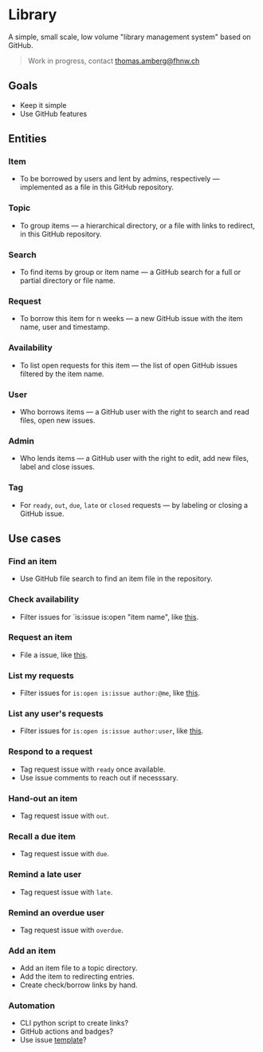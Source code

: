 # Library
A simple, small scale, low volume "library management system" based on GitHub.

> Work in progress, contact thomas.amberg@fhnw.ch

## Goals
- Keep it simple
- Use GitHub features

## Entities
### Item
- To be borrowed by users and lent by admins, respectively — implemented as a file in this GitHub repository.

### Topic
- To group items — a hierarchical directory, or a file with links to redirect, in this GitHub repository.

### Search
- To find items by group or item name — a GitHub search for a full or partial directory or file name.

### Request
- To borrow this item for n weeks — a new GitHub issue with the item name, user and timestamp.

### Availability
- To list open requests for this item — the list of open GitHub issues filtered by the item name.

### User
- Who borrows items — a GitHub user with the right to search and read files, open new issues.

### Admin
- Who lends items — a GitHub user with the right to edit, add new files, label and close issues.

### Tag
- For `ready`, `out`, `due`, `late` or `closed` requests — by labeling or closing a GitHub issue.

## Use cases
### Find an item
- Use GitHub file search to find an item file in the repository.

### Check availability
- Filter issues for `is:issue is:open "item name", like [this](TODO).

### Request an item
- File a  issue, like [this](TODO).

### List my requests
- Filter issues for `is:open is:issue author:@me`, like [this](TODO).

### List any user's requests
- Filter issues for `is:open is:issue author:user`, like [this](TODO).

### Respond to a request
- Tag request issue with `ready` once available.
- Use issue comments to reach out if necesssary.

### Hand-out an item
- Tag request issue with `out`.

### Recall a due item
- Tag request issue with `due`.

### Remind a late user
- Tag request issue with `late`.

### Remind an overdue user
- Tag request issue with `overdue`.

### Add an item
- Add an item file to a topic directory.
- Add the item to redirecting entries.
- Create check/borrow links by hand.

### Automation
- CLI python script to create links?
- GitHub actions and badges?
- Use issue [template](https://docs.github.com/en/communities/using-templates-to-encourage-useful-issues-and-pull-requests/configuring-issue-templates-for-your-repository)?
